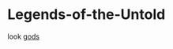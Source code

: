 # Legends-of-the-Untold

look [gods](https://github.com/astro-man2/Legends-of-the-Untold/blob/main/gods.md)